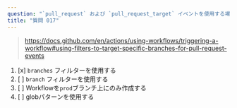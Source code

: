 ```yaml
---
question: "`pull_request` および `pull_request_target` イベントを使用する場合、`prod` ブランチを対象とするときだけWorkflowを実行するにはどう設定しますか？"
title: "質問 017"
---
```


> https://docs.github.com/en/actions/using-workflows/triggering-a-workflow#using-filters-to-target-specific-branches-for-pull-request-events
1. [x] `branches` フィルターを使用する
1. [ ] `branch` フィルターを使用する
1. [ ] Workflowを`prod`ブランチ上にのみ作成する
1. [ ] globパターンを使用する